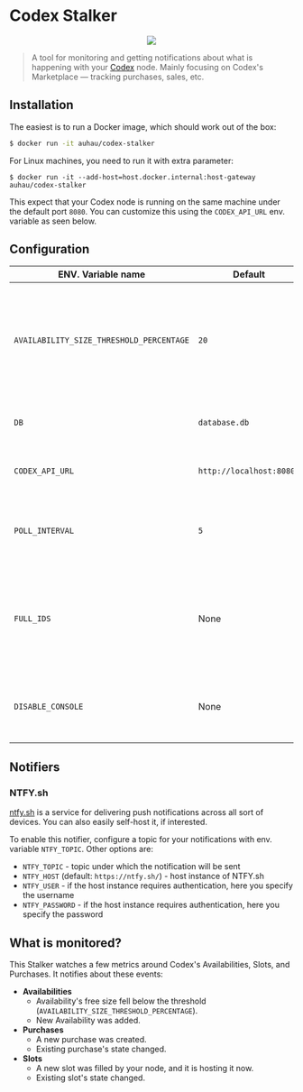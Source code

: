 # Codex Stalker

<p align="center">
  <img src="https://github.com/user-attachments/assets/a04647da-f951-48b9-bdd5-76d1e28e4faa" />
</p>

> A tool for monitoring and getting notifications about what is happening with your [Codex](https://codex.storage) node.
> Mainly focusing on Codex's Marketplace — tracking purchases, sales, etc.

## Installation

The easiest is to run a Docker image, which should work out of the box:

```sh
$ docker run -it auhau/codex-stalker
```

For Linux machines, you need to run it with extra parameter:

```shell
$ docker run -it --add-host=host.docker.internal:host-gateway auhau/codex-stalker

```

This expect that your Codex node is running on the same machine under the default port `8080`.
You can customize this using the `CODEX_API_URL` env. variable as seen below.

## Configuration

| ENV. Variable name                       | Default                  | Description                                                                                            |
|------------------------------------------|--------------------------|--------------------------------------------------------------------------------------------------------|
| `AVAILABILITY_SIZE_THRESHOLD_PERCENTAGE` | `20`                     | Percentage threshold under which when the availability's capacity falls bellow, notifications kicks in |
| `DB`                                     | `database.db`            | Place where the SQLite DB will be persisted                                                            |
| `CODEX_API_URL`                          | `http://localhost:8080/` | URL where Codex's API endpoint listens on                                                              |
| `POLL_INTERVAL`                          | `5`                      | Interval in seconds how often stalker checks for new values                                            |
| `FULL_IDS`                               | None                     | If set, then will refer to the detected entities with their full IDs and will not shorten them         |
| `DISABLE_CONSOLE`                        | None                     | Disable console output of the detected events                                                          |

## Notifiers

### NTFY.sh

[ntfy.sh](https://ntfy.sh/) is a service for delivering push notifications across all sort of devices. 
You can also easily self-host it, if interested.

To enable this notifier, configure a topic for your notifications with env. variable `NTFY_TOPIC`.
Other options are:

 - `NTFY_TOPIC` - topic under which the notification will be sent
 - `NTFY_HOST` (default: `https://ntfy.sh/`) - host instance of NTFY.sh
 - `NTFY_USER` - if the host instance requires authentication, here you specify the username
 - `NTFY_PASSWORD` - if the host instance requires authentication, here you specify the password

## What is monitored?

This Stalker watches a few metrics around Codex's Availabilities, Slots, and Purchases. It notifies about these events:

- **Availabilities**
    - Availability's free size fell below the threshold (`AVAILABILITY_SIZE_THRESHOLD_PERCENTAGE`).
    - New Availability was added.
- **Purchases**
    - A new purchase was created.
    - Existing purchase's state changed.
- **Slots**
    - A new slot was filled by your node, and it is hosting it now.
    - Existing slot's state changed.
